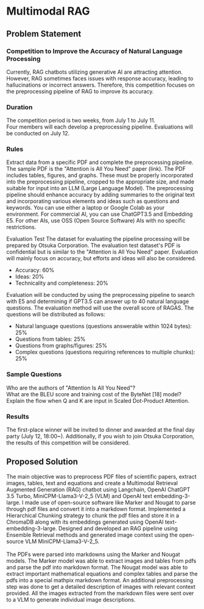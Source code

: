 # Multimodal RAG

## Problem Statement
### Competition to Improve the Accuracy of Natural Language Processing<br>
Currently, RAG chatbots utilizing generative AI are attracting attention. However, RAG sometimes faces issues with response accuracy, leading to hallucinations or incorrect answers. Therefore, this competition focuses on the preprocessing pipeline of RAG to improve its accuracy.<br>
### Duration
The competition period is two weeks, from July 1 to July 11.<br>
Four members will each develop a preprocessing pipeline. Evaluations will be conducted on July 12.<br>
### Rules
Extract data from a specific PDF and complete the preprocessing pipeline. The sample PDF is the "Attention is All You Need" paper (link).
The PDF includes tables, figures, and graphs. These must be properly incorporated into the preprocessing pipeline, cropped to the appropriate size, and made suitable for input into an LLM (Large Language Model).
The preprocessing pipeline should enhance accuracy by adding summaries to the original text and incorporating various elements and ideas such as questions and keywords.
You can use either a laptop or Google Colab as your environment.
For commercial AI, you can use ChatGPT3.5 and Embedding E5.
For other AIs, use OSS (Open Source Software) AIs with no specific restrictions.<br>
 
Evaluation Test
The dataset for evaluating the pipeline processing will be prepared by Otsuka Corporation.
The evaluation test dataset's PDF is confidential but is similar to the "Attention is All You Need" paper.
Evaluation will mainly focus on accuracy, but efforts and ideas will also be considered.<br>
- Accuracy: 60%
- Ideas: 20%
- Technicality and completeness: 20%<br>
<!-- -->
Evaluation will be conducted by using the preprocessing pipeline to search with E5 and determining if GPT3.5 can answer up to 40 natural language questions. The evaluation method will use the overall score of RAGAS.
The questions will be distributed as follows:<br>
- Natural language questions (questions answerable within 1024 bytes): 25%<br>
- Questions from tables: 25%<br>
- Questions from graphs/figures: 25%<br>
- Complex questions (questions requiring references to multiple chunks): 25%<br>
### Sample Questions
Who are the authors of "Attention Is All You Need"?<br>
What are the BLEU score and training cost of the ByteNet [18] model?<br>
Explain the flow when Q and K are input in Scaled Dot-Product Attention.<br>
### Results
The first-place winner will be invited to dinner and awarded at the final day party (July 12, 18:00~).
Additionally, if you wish to join Otsuka Corporation, the results of this competition will be considered.

## Proposed Solution
The main objective was to preprocess PDF files of scientific papers, extract images, tables, text and equations and create a Multimodal Retrieval Augmented Generation (RAG) chatbot using Langchain, OpenAI ChatGPT 3.5 Turbo, MiniCPM-Llama3-V-2_5 (VLM) and OpenAI text embedding-3-large. I made use of open-source software like Marker and Nougat to parse through pdf files and 
convert it into a markdown format. Implemented a Hierarchical Chunking strategy to chunk the pdf files and store it in a ChromaDB along with its embeddings generated using OpenAI text-embedding-3-large. Designed and developed an RAG pipeline using Ensemble Retrieval methods and generated image context using the open-source VLM MiniCPM-Llama3-V-2_5.<br><br>
The PDFs were parsed into markdowns using the Marker and Nougat models.​ The Marker model was able to extract images and tables from pdfs and parse the pdf into markdown format.​ The Nougat model was able to extract important mathematical equations and complex tables and parse the pdfs into a special mathpix markdown format. An additional preprocessing step was done to get a detailed description of images with relevant context provided. All the images extracted from the markdown files were sent over to a VLM to generate individual image descriptions. ​
